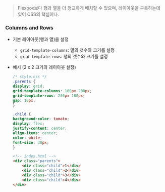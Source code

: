 > Flexbox보다 행과 열을 더 정교하게 배치할 수 있으며, 레이아웃을 구축하는데 있어 CSS의 핵심이다.

### Columns and Rows
- 기본 레이아웃(행과 열)을 설정
	- `grid-template-columns`: 열의 갯수와 크기를 설정
	- `grid-template-rows`: 행의 갯수와 크기를 설정
- 예시 (2 x 2 크기의 레이아웃 설정)
	```css
	/* style.css */
	.parents {
	display: grid;
	grid-template-columns: 100px 200px;
	grid-template-rows: 200px 100px;
	gap: 10px;
	}

	.child {
	background-color: tomato;
	display: flex;
	justify-content: center;
	align-items: center;
	color: white;
	font-size: 30px;
	}
	```

	```html
	<!-- index.html -->
	<div class="parents">
		<div class="child">1</div>
		<div class="child">2</div>
		<div class="child">3</div>
		<div class="child">4</div>
	</div>
	```
